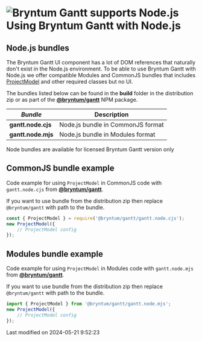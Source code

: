 <h1 class="title-with-image"><img src="Core/logo/nodejs.svg" alt="Bryntum Gantt supports Node.js"/>
Using Bryntum Gantt with Node.js</h1>

## Node.js bundles

The Bryntum Gantt UI component has a lot of DOM references that naturally don't exist in the Node.js environment. To
be able to use Bryntum Gantt with Node.js we offer compatible Modules and CommonJS bundles that includes
[ProjectModel](#Scheduler/model/ProjectModel) and other required classes but no UI.

The bundles listed below can be found in the **build** folder in the distribution zip or as part of the
[**@bryntum/gantt**](#Gantt/guides/npm-repository.md) NPM package.

| _Bundle_             | Description                       |
|----------------------|-----------------------------------|
| **gantt.node.cjs** | Node.js bundle in CommonJS format |
| **gantt.node.mjs** | Node.js bundle in Modules format  |

<div class="note">

Node bundles are available for licensed Bryntum Gantt version only

</div>

## CommonJS bundle example

Code example for using `ProjectModel` in CommonJS code with `gantt.node.cjs` from
[**@bryntum/gantt**](#Gantt/guides/npm-repository.md).

If you want to use bundle from the distribution zip then replace `@bryntum/gantt` with path to the bundle.

```js
const { ProjectModel } = require('@bryntum/gantt/gantt.node.cjs'); 
new ProjectModel({
    // ProjectModel config
});
```

## Modules bundle example

Code example for using `ProjectModel` in Modules code with `gantt.node.mjs` from
[**@bryntum/gantt**](#Gantt/guides/npm-repository.md).

If you want to use bundle from the distribution zip then replace `@bryntum/gantt` with path to the bundle.

```js
import { ProjectModel } from '@bryntum/gantt/gantt.node.mjs'; 
new ProjectModel({
    // ProjectModel config
});
```


<p class="last-modified">Last modified on 2024-05-21 9:52:23</p>